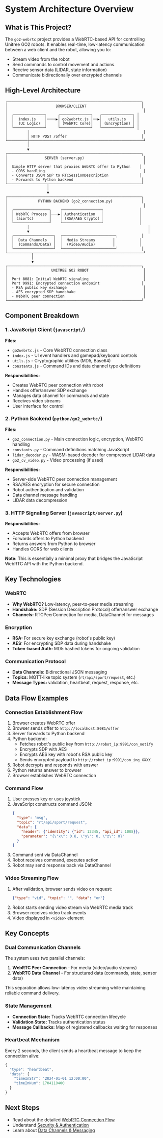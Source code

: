 # System Architecture Overview

## What is This Project?

The `go2-webrtc` project provides a WebRTC-based API for controlling Unitree GO2 robots. It enables real-time, low-latency communication between a web client and the robot, allowing you to:
- Stream video from the robot
- Send commands to control movement and actions
- Receive sensor data (LIDAR, state information)
- Communicate bidirectionally over encrypted channels

## High-Level Architecture

```
┌─────────────────────────────────────────────────────────────┐
│                      BROWSER/CLIENT                         │
│                                                              │
│  ┌──────────────┐     ┌──────────────┐   ┌──────────────┐ │
│  │  index.js    │────▶│ go2webrtc.js │──▶│   utils.js   │ │
│  │  (UI Logic)  │     │ (WebRTC Core)│   │ (Encryption) │ │
│  └──────────────┘     └──────────────┘   └──────────────┘ │
│         │                                                    │
│         │ HTTP POST /offer                                  │
└─────────┼────────────────────────────────────────────────────┘
          │
          ▼
┌─────────────────────────────────────────────────────────────┐
│                 SERVER (server.py)                           │
│                                                              │
│  Simple HTTP server that proxies WebRTC offer to Python    │
│  - CORS handling                                             │
│  - Converts JSON SDP to RTCSessionDescription              │
│  - Forwards to Python backend                               │
└──────────────────┬──────────────────────────────────────────┘
                   │
                   ▼
┌─────────────────────────────────────────────────────────────┐
│              PYTHON BACKEND (go2_connection.py)             │
│                                                              │
│  ┌────────────────┐    ┌──────────────────┐                │
│  │ WebRTC Process │───▶│ Authentication   │                │
│  │ (aiortc)       │    │ (RSA/AES Crypto) │                │
│  └────────────────┘    └──────────────────┘                │
│         │                                                      │
│         ▼                                                      │
│  ┌──────────────────┐  ┌────────────────────────┐           │
│  │  Data Channels   │  │  Media Streams        │           │
│  │  (Commands/Data) │  │  (Video/Audio)        │           │
│  └──────────────────┘  └────────────────────────┘           │
└───────────┬──────────────────────────────────────────────────┘
            │
            ▼
┌─────────────────────────────────────────────────────────────┐
│                    UNITREE GO2 ROBOT                         │
│                                                              │
│  Port 8081: Initial WebRTC signaling                         │
│  Port 9991: Encrypted connection endpoint                   │
│  - RSA public key exchange                                   │
│  - AES encrypted SDP handshake                               │
│  - WebRTC peer connection                                    │
└─────────────────────────────────────────────────────────────┘
```

## Component Breakdown

### 1. JavaScript Client (`javascript/`)

**Files:**
- `go2webrtc.js` - Core WebRTC connection class
- `index.js` - UI event handlers and gamepad/keyboard controls
- `utils.js` - Cryptographic utilities (MD5, Base64)
- `constants.js` - Command IDs and data channel type definitions

**Responsibilities:**
- Creates WebRTC peer connection with robot
- Handles offer/answer SDP exchange
- Manages data channel for commands and state
- Receives video streams
- User interface for control

### 2. Python Backend (`python/go2_webrtc/`)

**Files:**
- `go2_connection.py` - Main connection logic, encryption, WebRTC handling
- `constants.py` - Command definitions matching JavaScript
- `lidar_decoder.py` - WASM-based decoder for compressed LIDAR data
- `go2_cv_video.py` - Video processing (if used)

**Responsibilities:**
- Server-side WebRTC peer connection management
- RSA/AES encryption for secure connection
- Robot authentication and validation
- Data channel message handling
- LIDAR data decompression

### 3. HTTP Signaling Server (`javascript/server.py`)

**Responsibilities:**
- Accepts WebRTC offers from browser
- Forwards offers to Python backend
- Returns answers from Python to browser
- Handles CORS for web clients

**Note:** This is essentially a minimal proxy that bridges the JavaScript WebRTC API with the Python backend.

## Key Technologies

### WebRTC
- **Why WebRTC?** Low-latency, peer-to-peer media streaming
- **Handshake:** SDP (Session Description Protocol) offer/answer exchange
- **Channels:** RTCPeerConnection for media, DataChannel for messages

### Encryption
- **RSA:** For secure key exchange (robot's public key)
- **AES:** For encrypting SDP data during handshake
- **Token-based Auth:** MD5 hashed tokens for ongoing validation

### Communication Protocol
- **Data Channels:** Bidirectional JSON messaging
- **Topics:** MQTT-like topic system (`rt/api/sport/request`, etc.)
- **Message Types:** validation, heartbeat, request, response, etc.

## Data Flow Examples

### Connection Establishment Flow

1. Browser creates WebRTC offer
2. Browser sends offer to `http://localhost:8081/offer`
3. Server forwards to Python backend
4. Python backend:
   - Fetches robot's public key from `http://robot_ip:9991/con_notify`
   - Encrypts SDP with AES
   - Encrypts AES key with robot's RSA public key
   - Sends encrypted payload to `http://robot_ip:9991/con_ing_XXXX`
5. Robot decrypts and responds with answer
6. Python returns answer to browser
7. Browser establishes WebRTC connection

### Command Flow

1. User presses key or uses joystick
2. JavaScript constructs command JSON:
   ```json
   {
     "type": "msg",
     "topic": "rt/api/sport/request",
     "data": {
       "header": {"identity": {"id": 12345, "api_id": 1008}},
       "parameter": "{\"x\": 0.8, \"y\": 0, \"z\": 0}"
     }
   }
   ```
3. Command sent via DataChannel
4. Robot receives command, executes action
5. Robot may send response back via DataChannel

### Video Streaming Flow

1. After validation, browser sends video on request:
   ```json
   {"type": "vid", "topic": "", "data": "on"}
   ```
2. Robot starts sending video stream via WebRTC media track
3. Browser receives video track events
4. Video displayed in `<video>` element

## Key Concepts

### Dual Communication Channels

The system uses two parallel channels:

1. **WebRTC Peer Connection** - For media (video/audio streams)
2. **WebRTC Data Channel** - For structured data (commands, state, sensor data)

This separation allows low-latency video streaming while maintaining reliable command delivery.

### State Management

- **Connection State:** Tracks WebRTC connection lifecycle
- **Validation State:** Tracks authentication status
- **Message Callbacks:** Map of registered callbacks waiting for responses

### Heartbeat Mechanism

Every 2 seconds, the client sends a heartbeat message to keep the connection alive:
```javascript
{
  "type": "heartbeat",
  "data": {
    "timeInStr": "2024-01-01 12:00:00",
    "timeInNum": 1704110400
  }
}
```

## Next Steps

- Read about the detailed [WebRTC Connection Flow](./02-webrtc-connection-flow.md)
- Understand [Security & Authentication](./03-security-authentication.md)
- Learn about [Data Channels & Messaging](./04-data-channels-messaging.md)


